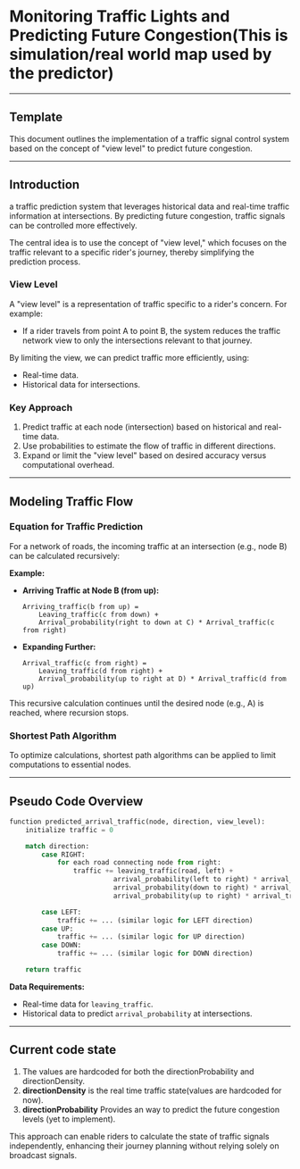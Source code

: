 # Monitoring Traffic Lights and Predicting Future Congestion(This is simulation/real world map used by the predictor)

---

## **Template**
This document outlines the implementation of a traffic signal control system based on the concept of "view level" to predict future congestion.

---

## **Introduction**
 a traffic prediction system that leverages historical data and real-time traffic information at intersections. By predicting future congestion, traffic signals can be controlled more effectively.

The central idea is to use the concept of "view level," which focuses on the traffic relevant to a specific rider's journey, thereby simplifying the prediction process.

### **View Level**
A "view level" is a representation of traffic specific to a rider's concern. For example:
- If a rider travels from point A to point B, the system reduces the traffic network view to only the intersections relevant to that journey.

By limiting the view, we can predict traffic more efficiently, using:
- Real-time data.
- Historical data for intersections.

### **Key Approach**
1. Predict traffic at each node (intersection) based on historical and real-time data.
2. Use probabilities to estimate the flow of traffic in different directions.
3. Expand or limit the "view level" based on desired accuracy versus computational overhead.

---

## **Modeling Traffic Flow**

### **Equation for Traffic Prediction**
For a network of roads, the incoming traffic at an intersection (e.g., node B) can be calculated recursively:

**Example:**
- **Arriving Traffic at Node B (from up):**
    ```
    Arriving_traffic(b from up) =
        Leaving_traffic(c from down) +
        Arrival_probability(right to down at C) * Arrival_traffic(c from right)
    ```

- **Expanding Further:**
    ```
    Arrival_traffic(c from right) =
        Leaving_traffic(d from right) +
        Arrival_probability(up to right at D) * Arrival_traffic(d from up)
    ```

This recursive calculation continues until the desired node (e.g., A) is reached, where recursion stops.

### **Shortest Path Algorithm**
To optimize calculations, shortest path algorithms can be applied to limit computations to essential nodes.

---

## **Pseudo Code Overview**
```python
function predicted_arrival_traffic(node, direction, view_level):
    initialize traffic = 0

    match direction:
        case RIGHT:
            for each road connecting node from right:
                traffic += leaving_traffic(road, left) +
                          arrival_probability(left to right) * arrival_traffic(road, left, view_level) +
                          arrival_probability(down to right) * arrival_traffic(road, down, view_level) +
                          arrival_probability(up to right) * arrival_traffic(road, up, view_level)

        case LEFT:
            traffic += ... (similar logic for LEFT direction)
        case UP:
            traffic += ... (similar logic for UP direction)
        case DOWN:
            traffic += ... (similar logic for DOWN direction)

    return traffic
```

**Data Requirements:**
- Real-time data for `leaving_traffic`.
- Historical data to predict `arrival_probability` at intersections.

---

## **Current code state**

1. The values are hardcoded for both the directionProbability and directionDensity.
2. **directionDensity** is the real time traffic state(values are hardcoded for now).
3. **directionProbability** Provides an way to predict the future congestion levels (yet to implement).

This approach can enable riders to calculate the state of traffic signals independently, enhancing their journey planning without relying solely on broadcast signals.

